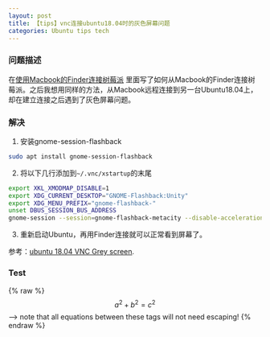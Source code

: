 ```yaml
---
layout: post
title: 【tips】vnc连接ubuntu18.04时的灰色屏幕问题
categories: Ubuntu tips tech
---
```

### 问题描述
在[使用Macbook的Finder连接树莓派](https://s-annie.github.io/tech/raspberrypi/2021/06/19/Raspberry-Pi-用访达连接树莓派桌面.html)
里面写了如何从Macbook的Finder连接树莓派。之后我想用同样的方法，从Macbook远程连接到另一台Ubuntu18.04上，却在建立连接之后遇到了灰色屏幕问题。

### 解决
1. 安装gnome-session-flashback
```bash
sudo apt install gnome-session-flashback
```

2. 将以下几行添加到`~/.vnc/xstartup`的末尾
```bash
export XKL_XMODMAP_DISABLE=1
export XDG_CURRENT_DESKTOP="GNOME-Flashback:Unity"
export XDG_MENU_PREFIX="gnome-flashback-"
unset DBUS_SESSION_BUS_ADDRESS
gnome-session --session=gnome-flashback-metacity --disable-acceleration-check --debug &
```
3. 重新启动Ubuntu，再用Finder连接就可以正常看到屏幕了。

参考：[ubuntu 18.04 VNC Grey screen](https://askubuntu.com/questions/1205687/ubuntu-18-04-vnc-grey-screen). 

### Test
{% raw %}
$$a^2 + b^2 = c^2$$ --> note that all equations between these tags will not need escaping! 
{% endraw %}